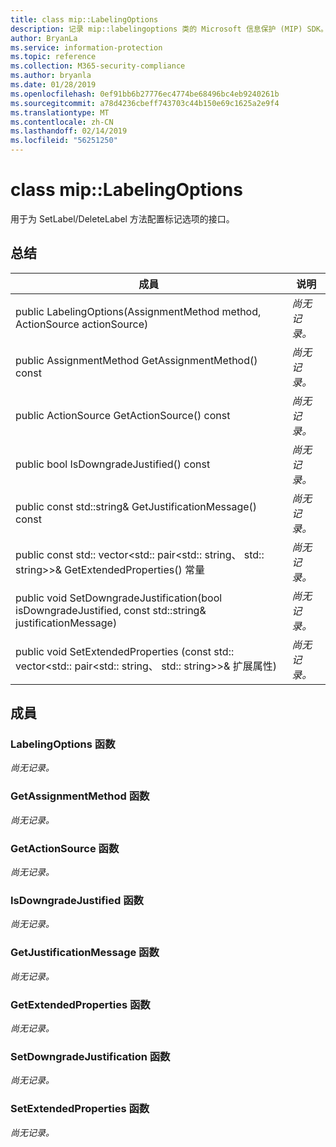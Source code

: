 ```yaml
---
title: class mip::LabelingOptions
description: 记录 mip::labelingoptions 类的 Microsoft 信息保护 (MIP) SDK。
author: BryanLa
ms.service: information-protection
ms.topic: reference
ms.collection: M365-security-compliance
ms.author: bryanla
ms.date: 01/28/2019
ms.openlocfilehash: 0ef91bb6b27776ec4774be68496bc4eb9240261b
ms.sourcegitcommit: a78d4236cbeff743703c44b150e69c1625a2e9f4
ms.translationtype: MT
ms.contentlocale: zh-CN
ms.lasthandoff: 02/14/2019
ms.locfileid: "56251250"
---
```

# <a name="class-miplabelingoptions"></a>class mip::LabelingOptions 
用于为 SetLabel/DeleteLabel 方法配置标记选项的接口。
  
## <a name="summary"></a>总结
 成員                        | 说明                                
--------------------------------|---------------------------------------------
public LabelingOptions(AssignmentMethod method, ActionSource actionSource)  | _尚无记录。_
public AssignmentMethod GetAssignmentMethod() const  | _尚无记录。_
public ActionSource GetActionSource() const  | _尚无记录。_
public bool IsDowngradeJustified() const  | _尚无记录。_
public const std::string& GetJustificationMessage() const  | _尚无记录。_
public const std:: vector\<std:: pair\<std:: string、 std:: string\>\>& GetExtendedProperties() 常量  | _尚无记录。_
public void SetDowngradeJustification(bool isDowngradeJustified, const std::string& justificationMessage)  | _尚无记录。_
public void SetExtendedProperties (const std:: vector\<std:: pair\<std:: string、 std:: string\>\>& 扩展属性)  | _尚无记录。_
  
## <a name="members"></a>成員
  
### <a name="labelingoptions-function"></a>LabelingOptions 函数
_尚无记录。_

  
### <a name="getassignmentmethod-function"></a>GetAssignmentMethod 函数
_尚无记录。_

  
### <a name="getactionsource-function"></a>GetActionSource 函数
_尚无记录。_

  
### <a name="isdowngradejustified-function"></a>IsDowngradeJustified 函数
_尚无记录。_

  
### <a name="getjustificationmessage-function"></a>GetJustificationMessage 函数
_尚无记录。_

  
### <a name="getextendedproperties-function"></a>GetExtendedProperties 函数
_尚无记录。_

  
### <a name="setdowngradejustification-function"></a>SetDowngradeJustification 函数
_尚无记录。_

  
### <a name="setextendedproperties-function"></a>SetExtendedProperties 函数
_尚无记录。_
